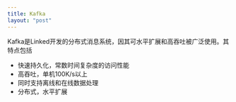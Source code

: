```yaml
---
title: Kafka
layout: "post"
---
```


Kafka是Linked开发的分布式消息系统，因其可水平扩展和高吞吐被广泛使用。其特点包括

* 快速持久化，常数时间复杂度的访问性能
* 高吞吐，单机100K/s以上
* 同时支持离线和在线数据处理
* 分布式，水平扩展



